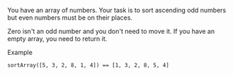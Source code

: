 You have an array of numbers.
Your task is to sort ascending odd numbers but even numbers must be on their places.

Zero isn't an odd number and you don't need to move it. If you have an empty array, you need to return it.

Example

	sortArray([5, 3, 2, 8, 1, 4]) == [1, 3, 2, 8, 5, 4]